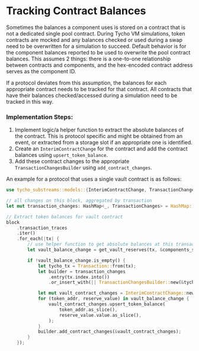 # Tracking Contract Balances

Sometimes the balances a component uses is stored on a contract that is not a dedicated single pool contract. During Tycho VM simulations, token contracts are mocked and any balances checked or used during a swap need to be overwritten for a simulation to succeed. Default behavior is for the component balances reported to be used to overwrite the pool contract balances. This assumes 2 things: there is a one-to-one relationship between contracts and components, and the hex-encoded contract address serves as the component ID.

If a protocol deviates from this assumption, the balances for each appropriate contract needs to be tracked for that contract. All contracts that have their balances checked/accessed during a simulation need to be tracked in this way.

### Implementation Steps:

1. Implement logic/a helper function to extract the absolute balances of the contract. This is protocol specific and might be obtained from an event, or extracted from a storage slot if an appropriate one is identified.
2. Create an `InterimContractChange` for the contract and add the contract balances using `upsert_token_balance`.&#x20;
3. Add these contract changes to the appropriate `TransactionChangesBuilder` using `add_contract_changes`.

An example for a protocol that uses a single vault contract is as follows:

```rust
use tycho_substreams::models::{InterimContractChange, TransactionChangesBuilder};

// all changes on this block, aggregated by transaction
let mut transaction_changes: HashMap<_, TransactionChanges> = HashMap::new();

// Extract token balances for vault contract
block
    .transaction_traces
    .iter()
    .for_each(|tx| {
        // use helper function to get absolute balances at this transaction
        let vault_balance_change = get_vault_reserves(tx, &components_store, &tokens_store);

        if !vault_balance_change.is_empty() {
            let tycho_tx = Transaction::from(tx);
            let builder = transaction_changes
                .entry(tx.index.into())
                .or_insert_with(|| TransactionChangesBuilder::new(&tycho_tx));

            let mut vault_contract_changes = InterimContractChange::new(VAULT_ADDRESS, false);
            for (token_addr, reserve_value) in vault_balance_change {
                vault_contract_changes.upsert_token_balance(
                    token_addr.as_slice(),
                    reserve_value.value.as_slice(),
                );
            }
            builder.add_contract_changes(&vault_contract_changes);
        }
    });
```

